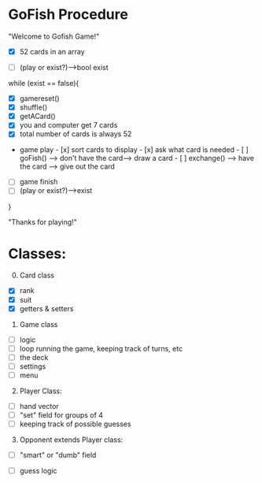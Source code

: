# GoFish Procedure

"Welcome to Gofish Game!"

- [x] 52 cards in an array

- [ ] (play or exist?)-->bool exist

while (exist == false){

- [x] gamereset() 
- [x] shuffle()
- [x] getACard()
- [x] you and computer get 7 cards
- [x] total number of cards is always 52
- game play
       - [x] sort cards to display
       - [x] ask what card is needed
       - [ ] goFish() --> don't have the card--> draw a card
       - [ ] exchange() --> have the card --> give out the card 
- [ ] game finish 
- [ ] (play or exist?)-->exist

}

"Thanks for playing!"


# Classes:
0. Card class
- [x] rank
- [x] suit
- [x] getters & setters

1. Game class
- [ ] logic
- [ ] loop running the game, keeping track of turns, etc
- [ ] the deck
- [ ] settings
- [ ] menu
       
2. Player Class:
- [ ] hand vector
- [ ] "set" field for groups of 4 
- [ ] keeping track of possible guesses
        
3. Opponent extends Player class:
- [ ] "smart" or "dumb" field
- [ ] guess logic
         
         
